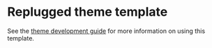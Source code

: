 # Replugged theme template

See the [theme development guide](https://guide.replugged.dev/docs/theme/getting-started) for more information on using this template.
